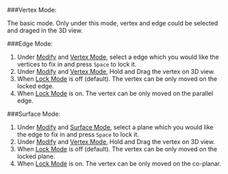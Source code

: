 ###Vertex Mode:

The basic mode. Only under this mode, vertex and edge could be selected and draged in the 3D view.

###Edge Mode:

1. Under [Modify] and [Vertex Mode], select a edge which you would like the vertices to fix in and press `Space` to lock it.
2. Under [Modify] and [Vertex Mode], Hold and Drag the vertex on 3D view. 
3. When [Lock Mode] is off (default). The vertex can be only moved on the locked edge.
4. When [Lock Mode] is on. The vertex can be only moved on the parallel edge.

###Surface Mode:

1. Under [Modify] and [Surface Mode], select a plane which you would like the edge to fix in and press `Space` to lock it.
2. Under [Modify] and [Vertex Mode], Hold and Drag the vertex on 3D view. 
3. When [Lock Mode] is off (default). The vertex can be only moved on the locked plane.
4. When [Lock Mode] is on. The vertex can be only moved on the co-planar.

[Save]: basic-function.md#save
[Save As]: basic-function.md#save-as
[Export]: basic-function.md#export
[Import]: basic-function.md#import
[Undo]: basic-function.md#undo
[Select]: basic-function.md#select
[Create]: basic-function.md#create
[Modify]: basic-function.md#modify
[Delete]: basic-function.md#delete
[Align]: basic-function.md#align
[Lock Mode]: advanced-function.md#lock-mode
[Auto Plane]: advanced-function.md#auto-plane
[Set Scale]: advanced-function.md#set-scale
[Eraser]: advanced-function.md#eraser
[Erase All]: advanced-function.md#erase-all
[Intersect Lines]: advanced-function.md#intersect-lines
[Register Wireframe]: advanced-function.md#register-wireframe
[Properties]: advanced-function.md#properties
[Layers]: advanced-function.md#layers
[Adjust Vertices]: advanced-function.md#adjust-vertices
[Attach]: tools.md#attach
[Detach]: tools.md#detach
[Create from Edges]: tools.md#create-from-edges
[Delete]: tools.md#delete
[Detect Edge Types]: tools.md#detect-edge-types
[Detect Cutouts]: tools.md#detect-cutouts
[Finalize]: tools.md#finalize
[ML Refine]: tools.md#ml-refine
[Validate]: tools.md#validate
[Vertex Mode]: mode.md#vertex-mode
[Edge Mode]: mode.md#edge-mode
[Surface Mode]: mode.md#surface-mode
[Special Cases]: special-cases.md
[Overhang]: special-cases.md#overhang
[Tree]: special-cases.md#tree
[Chimney]: special-cases.md#chimney
[Penetration]: special-cases.md#penetration
[Flat Roof]: special-cases.md#flat-roof
[Steps to QA a Project]: steps-to-qa-a-project.md
[Edge Types and Example]: edge-types-and-example.md
[Shortcut]: shortcut.md














